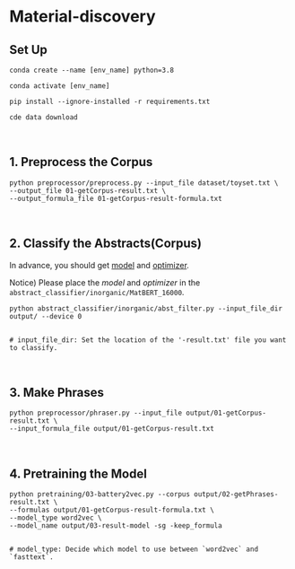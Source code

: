 # Material-discovery

## Set Up

```
conda create --name [env_name] python=3.8
```
```
conda activate [env_name]
```
```
pip install --ignore-installed -r requirements.txt
```
```
cde data download
```
<br/>

## 1. Preprocess the Corpus
```
python preprocessor/preprocess.py --input_file dataset/toyset.txt \
--output_file 01-getCorpus-result.txt \
--output_formula_file 01-getCorpus-result-formula.txt
```
<br/>

## 2. Classify the Abstracts(Corpus)

In advance, you should get [model](https://drive.google.com/file/d/1YwunmwzJ1QlsunJAxeWwr_khMFcofx00/view?usp=drive_link)
and [optimizer](https://drive.google.com/file/d/1H4O9bReCYqrbzpy3T5aTWxnsCUGZDgZ4/view?usp=drive_link).

Notice) Please place the *model* and *optimizer* in the <code>abstract_classifier/inorganic/MatBERT_16000</code>.
```
python abstract_classifier/inorganic/abst_filter.py --input_file_dir output/ --device 0


# input_file_dir: Set the location of the '-result.txt' file you want to classify.
```
<br/>
    

## 3. Make Phrases
```
python preprocessor/phraser.py --input_file output/01-getCorpus-result.txt \
--input_formula_file output/01-getCorpus-result.txt
```
<br/>

## 4. Pretraining the Model
```
python pretraining/03-battery2vec.py --corpus output/02-getPhrases-result.txt \
--formulas output/01-getCorpus-result-formula.txt \
--model_type word2vec \
--model_name output/03-result-model -sg -keep_formula


# model_type: Decide which model to use between `word2vec` and `fasttext`.
```
